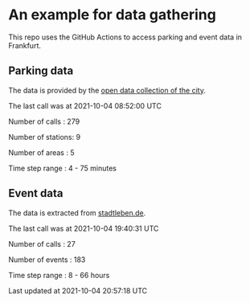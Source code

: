 # An example for data gathering

This repo uses the GitHub Actions to access parking and event data in Frankfurt.

## Parking data
The data is provided by the [open data collection of the city](https://www.offenedaten.frankfurt.de/).

The last call was at 2021-10-04 08:52:00 UTC

Number of calls   : 279

Number of stations:   9

Number of areas   :   5

Time step range   :   4 -  75 minutes


## Event data
The data is extracted from [stadtleben.de](https://stadtleben.de/frankfurt/).

The last call was at 2021-10-04 19:40:31 UTC

Number of calls   :  27

Number of events  : 183

Time step range   :   8 -  66 hours


Last updated at 2021-10-04 20:57:18 UTC
